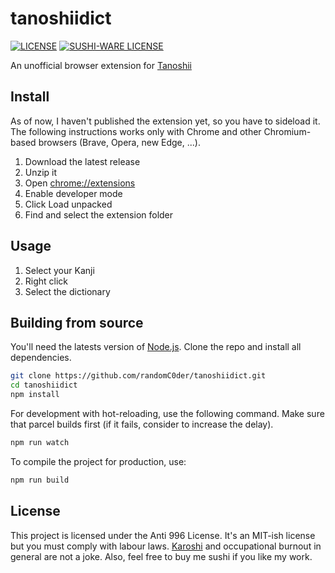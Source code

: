 # tanoshiidict

[![LICENSE](https://img.shields.io/badge/license-Anti%20996-blue.svg)](https://github.com/996icu/996.ICU/blob/master/LICENSE)
[![SUSHI-WARE LICENSE](https://img.shields.io/badge/license-SUSHI--WARE%F0%9F%8D%A3-blue.svg)](https://github.com/MakeNowJust/sushi-ware)

An unofficial browser extension for [Tanoshii](https://www.tanoshiijapanese.com/home/)

## Install

As of now, I haven't published the extension yet, so you have to sideload it.
The following instructions works only with Chrome and other Chromium-based browsers (Brave, Opera, new Edge, ...).

1. Download the latest release
2. Unzip it
3. Open <chrome://extensions>
4. Enable developer mode
5. Click Load unpacked
6. Find and select the extension folder

## Usage

1. Select your Kanji
2. Right click
3. Select the dictionary

## Building from source

You'll need the latests version of [Node.js](https://nodejs.org/en/).
Clone the repo and install all dependencies.

```sh
git clone https://github.com/randomC0der/tanoshiidict.git
cd tanoshiidict
npm install
```

For development with hot-reloading, use the following command.
Make sure that parcel builds first (if it fails, consider to increase the delay).

```sh
npm run watch
```

To compile the project for production, use:

```sh
npm run build
```

## License

This project is licensed under the Anti 996 License.
It's an MIT-ish license but you must comply with labour laws.
[Karoshi](https://en.wikipedia.org/wiki/Karoshi) and occupational burnout in general are not a joke.
Also, feel free to buy me sushi if you like my work.
